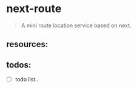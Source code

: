 # next-route
> A mini route location service based on next.


## resources:

## todos:
- [ ] todo list..
